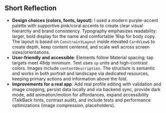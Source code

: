 ## Short Reflection
- **Design choices (colors, fonts, layout)**: I used a modern purple-accent palette with supportive pink/coral accents to create clear visual hierarchy and brand consistency. Typography emphasizes readability: larger, bold display for the name and comfortable 16sp for body copy. The layout is based on `ConstraintLayout` inside elevated `CardView`s to create depth, keep content centered, and scale well across screen sizes/orientations.
- **User-friendly and accessible**: Elements follow Material spacing; tap targets meet 48dp minimum. Text uses `sp` units and high-contrast colors. Images include `contentDescription`. The structure is semantic and works in both portrait and landscape via dedicated resources, keeping primary actions and information above the fold.
- **Improvements for a real app**: Add real profile editing with validation and image cropping, persist data locally and via backend sync, provide dark mode, add animation/motion for affordances, expand accessibility (TalkBack hints, contrast audit), and include tests and performance optimizations (image compression, placeholders).
